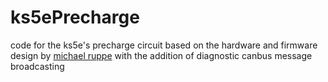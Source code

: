 # ks5ePrecharge
code for the ks5e's precharge circuit
based on the hardware and firmware design by [michael ruppe](https://github.com/michaelruppe/FSAE/tree/master/Precharge)
with the addition of diagnostic canbus message broadcasting
